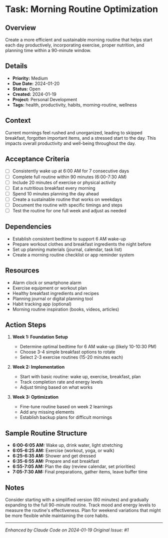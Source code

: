 # Task: Morning Routine Optimization

## Overview
Create a more efficient and sustainable morning routine that helps start each day productively, incorporating exercise, proper nutrition, and planning time within a 90-minute window.

## Details
- **Priority:** Medium
- **Due Date:** 2024-01-20
- **Status:** Open
- **Created:** 2024-01-19
- **Project:** Personal Development
- **Tags:** health, productivity, habits, morning-routine, wellness

## Context
Current mornings feel rushed and unorganized, leading to skipped breakfast, forgotten important items, and a stressed start to the day. This impacts overall productivity and well-being throughout the day.

## Acceptance Criteria
- [ ] Consistently wake up at 6:00 AM for 7 consecutive days
- [ ] Complete full routine within 90 minutes (6:00-7:30 AM)
- [ ] Include 20 minutes of exercise or physical activity
- [ ] Eat a nutritious breakfast every morning
- [ ] Spend 10 minutes planning the day ahead
- [ ] Create a sustainable routine that works on weekdays
- [ ] Document the routine with specific timings and steps
- [ ] Test the routine for one full week and adjust as needed

## Dependencies
- Establish consistent bedtime to support 6 AM wake-up
- Prepare workout clothes and breakfast ingredients the night before
- Set up planning materials (journal, calendar, task list)
- Create a morning routine checklist or app reminder system

## Resources
- Alarm clock or smartphone alarm
- Exercise equipment or workout plan
- Healthy breakfast ingredients and recipes
- Planning journal or digital planning tool
- Habit tracking app (optional)
- Morning routine inspiration (books, videos, articles)

## Action Steps
1. **Week 1: Foundation Setup**
   - Determine optimal bedtime for 6 AM wake-up (likely 10-10:30 PM)
   - Choose 3-4 simple breakfast options to rotate
   - Select 2-3 exercise routines (15-20 minutes each)

2. **Week 2: Implementation**
   - Start with basic routine: wake up, exercise, breakfast, plan
   - Track completion rate and energy levels
   - Adjust timing based on what works

3. **Week 3: Optimization**
   - Fine-tune routine based on week 2 learnings
   - Add any missing elements
   - Establish backup plans for difficult mornings

## Sample Routine Structure
- **6:00-6:05 AM:** Wake up, drink water, light stretching
- **6:05-6:25 AM:** Exercise (workout, yoga, or walk)
- **6:25-6:35 AM:** Shower and get dressed
- **6:35-6:55 AM:** Prepare and eat breakfast
- **6:55-7:05 AM:** Plan the day (review calendar, set priorities)
- **7:05-7:30 AM:** Final preparations, gather items, leave buffer time

## Notes
Consider starting with a simplified version (60 minutes) and gradually expanding to the full 90-minute routine. Track mood and energy levels to measure the routine's effectiveness. Plan for weekend variations that might be more flexible while maintaining the core habits.

---
*Enhanced by Claude Code on 2024-01-19*
*Original Issue: #1*